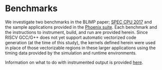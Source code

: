 # Benchmarks

We investigate two benchmarks in the BLIMP paper; [SPEC CPU 2017](https://www.spec.org/cpu2017/) and the sample applications provided in the [Phoenix suite](https://github.com/kozyraki/phoenix). Each benchmark and the instructions to instrument, build, and run are provided herein. Since RISCV GCC/G++ does not yet support automatic vectorized code generation (at the time of this study), the kernels defined herein were used in place of those vectorizable regions in these larger applications using the timing data provided by the simulation and runtime environments.

Information on what to do with instrumented output is provided [here](https://github.com/dovedevic/blimp/tree/main/simulation).
